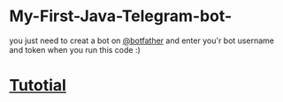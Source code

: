 # My-First-Java-Telegram-bot-
you just need to creat a bot on [@botfather](https://t.me/botfather) and enter you'r bot username and token when you run this code :)

# [Tutotial](src/short_tutorial)
